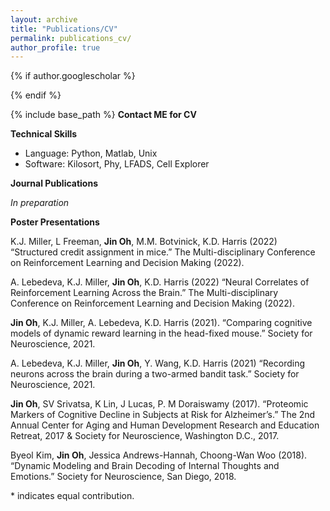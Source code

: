 ```yaml
---
layout: archive
title: "Publications/CV"
permalink: publications_cv/
author_profile: true
---
```


{% if author.googlescholar %}
<!--   You can also find my articles on <u><a href="{{author.googlescholar}}">my Google Scholar profile</a>.</u> -->
{% endif %}

{% include base_path %}
**Contact ME for CV**

**Technical Skills**
  - Language: Python, Matlab, Unix
  - Software: Kilosort, Phy, LFADS, Cell Explorer
 
**Journal Publications**

*In preparation*

**Poster Presentations**

K.J. Miller, L Freeman, **Jin Oh**, M.M. Botvinick, K.D. Harris (2022) “Structured credit assignment in mice.” The Multi-disciplinary Conference on Reinforcement Learning and Decision Making (2022). 

A. Lebedeva, K.J. Miller, **Jin Oh**, K.D. Harris (2022) “Neural Correlates of Reinforcement Learning Across the Brain.” The Multi-disciplinary Conference on Reinforcement Learning and Decision Making (2022).

**Jin Oh**, K.J. Miller, A. Lebedeva, K.D. Harris (2021). “Comparing cognitive models of dynamic reward learning in the head-fixed mouse.” Society for Neuroscience, 2021.

A. Lebedeva, K.J. Miller, **Jin Oh**, Y. Wang, K.D. Harris (2021) “Recording neurons across the brain during a two-armed bandit task.” Society for Neuroscience, 2021.

**Jin Oh**, SV Srivatsa, K Lin, J Lucas, P. M Doraiswamy (2017). “Proteomic Markers of Cognitive Decline in Subjects at Risk for Alzheimer’s.” The 2nd Annual Center for Aging and Human Development Research and Education Retreat, 2017 & Society for Neuroscience, Washington D.C., 2017.

Byeol Kim, **Jin Oh**, Jessica Andrews-Hannah, Choong-Wan Woo (2018). “Dynamic Modeling and Brain Decoding of Internal Thoughts and Emotions.” Society for Neuroscience, San Diego, 2018.


\* indicates equal contribution.
